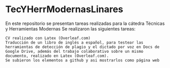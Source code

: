 # TecYHerrModernasLinares

En este repositorio se presentan tareas realizadas para la cátedra Técnicas y Herramientas Modernas
Se realizaron las siguientes tareas:

    CV realizado con Latex (Overleaf.com)
    Traducción de un libro de inglés a español, para testear las herramientas de detección de plagio y el dictado por voz en Docs de Google Drive, además del trabajo colaborativo sobre un mismo documento, realizado en Latex (Overleaf.com).
    Se subieron los elementos a github y asi mostrarlos como página web
